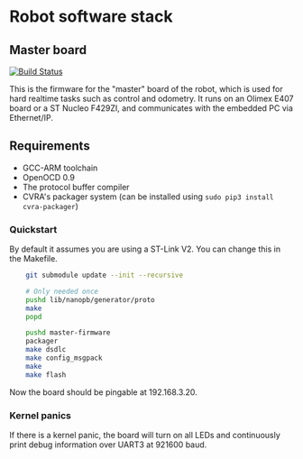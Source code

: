 # Robot software stack

## Master board
[![Build Status](https://travis-ci.org/cvra/robot-software.svg?branch=master)](https://travis-ci.org/cvra/robot-software)

This is the firmware for the "master" board of the robot, which is used for hard realtime tasks such as control and odometry.
It runs on an Olimex E407 board or a ST Nucleo F429ZI, and communicates with the embedded PC via Ethernet/IP.

## Requirements

* GCC-ARM toolchain
* OpenOCD 0.9
* The protocol buffer compiler
* CVRA's packager system (can be installed using `sudo pip3 install cvra-packager`)


### Quickstart
By default it assumes you are using a ST-Link V2. You can change this in the Makefile.

```bash
    git submodule update --init --recursive

    # Only needed once
    pushd lib/nanopb/generator/proto
    make
    popd

    pushd master-firmware
    packager
    make dsdlc
    make config_msgpack
    make
    make flash
```

Now the board should be pingable at 192.168.3.20.

### Kernel panics
If there is a kernel panic, the board will turn on all LEDs and continuously print debug information over UART3 at 921600 baud.

